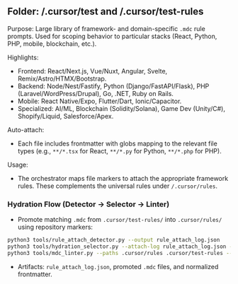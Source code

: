 ## Folder: /.cursor/test and /.cursor/test-rules

Purpose: Large library of framework- and domain-specific `.mdc` rule prompts. Used for scoping behavior to particular stacks (React, Python, PHP, mobile, blockchain, etc.).

Highlights:
- Frontend: React/Next.js, Vue/Nuxt, Angular, Svelte, Remix/Astro/HTMX/Bootstrap.
- Backend: Node/Nest/Fastify, Python (Django/FastAPI/Flask), PHP (Laravel/WordPress/Drupal), Go, .NET, Ruby on Rails.
- Mobile: React Native/Expo, Flutter/Dart, Ionic/Capacitor.
- Specialized: AI/ML, Blockchain (Solidity/Solana), Game Dev (Unity/C#), Shopify/Liquid, Salesforce/Apex.

Auto-attach:
- Each file includes frontmatter with globs mapping to the relevant file types (e.g., `**/*.tsx` for React, `**/*.py` for Python, `**/*.php` for PHP).

Usage:
- The orchestrator maps file markers to attach the appropriate framework rules. These complements the universal rules under `/.cursor/rules`.

### Hydration Flow (Detector → Selector → Linter)
- Promote matching `.mdc` from `.cursor/test-rules/` into `.cursor/rules/` using repository markers:
```bash
python3 tools/rule_attach_detector.py --output rule_attach_log.json
python3 tools/hydration_selector.py --attach-log rule_attach_log.json --source .cursor/test-rules --dest .cursor/rules
python3 tools/mdc_linter.py --paths .cursor/rules .cursor/test-rules --write
```
- Artifacts: `rule_attach_log.json`, promoted `.mdc` files, and normalized frontmatter.